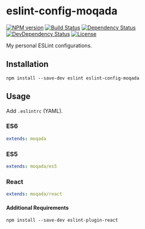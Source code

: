 # eslint-config-moqada

[![NPM version][npm-image]][npm-url]
[![Build Status][travis-image]][travis-url]
[![Dependency Status][daviddm-image]][daviddm-url]
[![DevDependency Status][daviddm-dev-image]][daviddm-dev-url]
[![License][license-image]][license-url]


My personal ESLint configurations.

## Installation

```
npm install --save-dev eslint eslint-config-moqada
```

## Usage

Add `.eslintrc` (YAML).

### ES6

```yaml
extends: moqada
```

### ES5

```yaml
extends: moqada/es5
```

### React

```yaml
extends: moqada/react
```

#### Additional Requirements

```
npm install --save-dev eslint-plugin-react
```

[npm-url]: https://www.npmjs.com/package/eslint-config-moqada
[npm-image]: https://img.shields.io/npm/v/eslint-config-moqada.svg
[travis-url]: https://travis-ci.org/moqada/eslint-config
[travis-image]: https://img.shields.io/travis/moqada/eslint-config.svg
[daviddm-url]: https://david-dm.org/moqada/eslint-config
[daviddm-image]: https://img.shields.io/david/moqada/eslint-config.svg
[daviddm-dev-url]: https://david-dm.org/moqada/eslint-config#info=devDependencies
[daviddm-dev-image]: https://img.shields.io/david/dev/moqada/eslint-config.svg
[license-url]: http://opensource.org/licenses/MIT
[license-image]: https://img.shields.io/npm/l/eslint-config-moqada.svg
